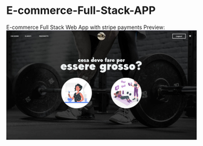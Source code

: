 # E-commerce-Full-Stack-APP
E-commerce Full Stack Web App with stripe payments
Preview:
![alt text](https://github.com/LoreEatKids/E-commerce-Full-Stack-APP/blob/main/preview.png?raw=true)

